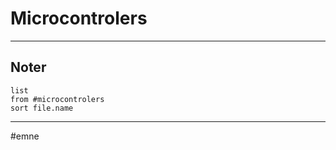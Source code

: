 # Microcontrolers



---

## Noter
```dataview
list
from #microcontrolers   
sort file.name
```

---
#emne
